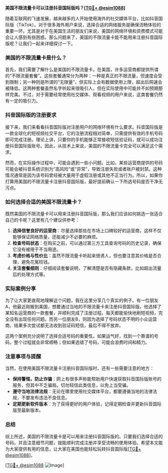 **美国不限流量卡可以注册抖音国际版吗？[[TG💪+ @esim1088](https://t.me/s/esim1088)]**

随着互联网的飞速发展，越来越多的人开始使用海外的社交媒体平台，比如抖音国际版（TikTok）。对于很多海外用户来说，选择合适的网络服务是确保流畅体验的重要一环。尤其是对于在美国生活的朋友们来说，美国的网络环境和资费模式可能会让人感到有些困惑。那么问题来了，美国的不限流量卡能不能用来注册抖音国际版呢？让我们一起来详细探讨一下。

### 美国的不限流量卡是什么？

首先，我们需要了解什么是美国的不限流量卡。在美国，许多运营商都提供所谓的“不限流量套餐”。这些套餐通常分为两种：一种是真正的不限流量，但速度会受到限制；另一种则是所谓的“无限量”，但实际上会有数据使用上限，超出后网速会被降低。这两种套餐虽然名字听起来很吸引人，但在实际使用中可能并不如预期那样完美。不过，对于需要经常使用社交媒体、观看视频的用户来说，这类套餐仍然有一定的吸引力。

### 抖音国际版的注册要求

接下来，我们来看看抖音国际版对注册用户的网络环境有什么要求。抖音国际版是一款全球化的短视频社交平台，它的注册流程相对简单，只需提供有效的手机号码即可完成注册。理论上讲，只要你的手机能够正常接收短信验证码，就可以成功注册抖音国际版账号。因此，从技术上来说，美国的不限流量卡完全可以满足这个需求。

然而，在实际操作过程中，可能会遇到一些小问题。比如，某些运营商提供的号码可能会被抖音系统识别为“高风险”或“异常”，导致注册失败或者账户被封禁。这种情况通常是因为该号码曾经被大量用于虚假注册或其他不正当行为。所以，如果你打算用美国的不限流量卡注册抖音国际版，最好提前确认一下所选号码是否干净无污点。

### 如何选择合适的美国不限流量卡？

既然美国的不限流量卡可以用来注册抖音国际版，那么我们应该如何挑选一张适合自己的卡呢？这里有几个建议供参考：

1. **选择信誉良好的运营商**：尽量选择那些在市场上口碑较好的运营商，这样不仅能够保证网络质量，还能减少不必要的麻烦。
2. **检查号码状态**：在购买之前，可以通过第三方工具查询号码的历史记录，确保它没有被用于不当用途。
3. **考虑价格与性价比**：虽然不限流量卡听起来很诱人，但也要注意其价格是否合理，避免花冤枉钱。
4. **关注套餐细则**：仔细阅读套餐说明，了解清楚是否有隐藏条款，比如超出流量后的处理方式等。

### 实际案例分享

为了让大家更直观地理解这个问题，我在这里分享几个真实的例子。有一位朋友A，他最近刚搬到美国，想要通过当地的不限流量卡来注册抖音国际版。他选择了某知名运营商的一款套餐，并顺利完成了注册过程。每天都能愉快地刷短视频，完全没有出现任何问题。而另一位朋友B，则因为选择了号码状态不明的小众运营商，结果多次尝试都无法收到验证码短信，最后不得不放弃。

这两个案例充分说明了选择合适号码的重要性。如果运气好，找到一个靠谱的号码，整个过程就会非常顺畅；但如果选错了号码，可能会浪费时间和精力。

### 注意事项与提醒

当然，在使用美国不限流量卡注册抖音国际版时，还有一些需要注意的地方：

- **保持警惕，防止诈骗**：网上有很多声称能帮助用户快速获取抖音国际版账号的服务，但其中不乏骗局。切勿轻信此类信息，以免上当受骗。
- **遵守当地法律法规**：无论在哪里使用社交媒体平台，都要遵循当地的法律法规，不要发布违法不良信息。
- **定期更新软件版本**：为了获得更好的用户体验，记得定期检查并更新抖音国际版至最新版本。

### 总结

综上所述，美国的不限流量卡是可以用来注册抖音国际版的。只要我们选择合适的号码，并且注意细节问题，就能顺利完成注册并享受流畅的使用体验。希望本文能为大家提供有用的信息，让大家在美国也能轻松玩转抖音国际版[[TG💪+ @esim1088](https://t.me/s/esim1088)]。

[[TG💪+ @esim1088](https://t.me/s/esim1088) ![Image](https://i.postimg.cc/4NQfJmqS/Snipaste-2025-05-13-00-14-12.png)]